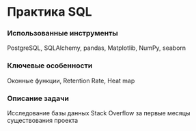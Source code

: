 # Практика SQL

### Использованные инструменты

PostgreSQL, SQLAlchemy, pandas, Matplotlib, NumPy, seaborn

### Ключевые особенности

Оконные функции, Retention Rate, Heat map

### Описание задачи

Исследование базы данных Stack Overflow за первые месяцы существования проекта